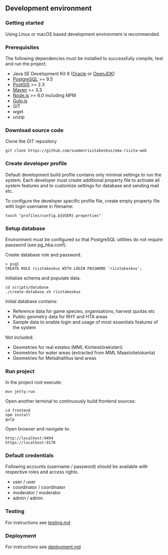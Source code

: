 ## Development environment

### Getting started

Using Linux or macOS based development environment is recommended. 

### Prerequisites
The following dependencies must be installed to successfully compile, test and run the project:

  - Java SE Development Kit 8 ([Oracle](http://www.oracle.com/technetwork/java/javase/downloads/jdk8-downloads-2133151.html) or [OpenJDK](http://openjdk.java.net/projects/jdk8/)) 
  - [PostgreSQL](https://www.postgresql.org/download/) >= 9.5
  - [PostGIS](http://www.postgis.net/) >= 2.3
  - [Maven](https://maven.apache.org/) >= 3.3
  - [Node.js](https://nodejs.org/en/download/) >= 6.0 including NPM
  - [Gulp.js](http://gulpjs.com/)
  - GIT
  - wget
  - unzip

### Download source code

Clone the GIT repository

    git clone https://github.com/suomenriistakeskus/oma-riista-web

### Create developer profile

Default development build profile contains only minimal settings to run the system. 
Each developer must create additional property file to activate all system features
and to customize settings for database and sending mail etc.

To configure the developer specific profile file, create empty property file with login username in filename:

    touch "profiles/config.${USER}.properties"

### Setup database

Environment must be configured so that PostgreSQL utilities do not require password (see pg_hba.conf).

Create database role and password.

    > psql
    CREATE ROLE riistakeskus WITH LOGIN PASSWORD 'riistakeskus';

Initialize schema and populate data. 

    cd scripts/database
    ./create-database.sh riistakeskus

Initial database contains: 
  - Reference data for game species, organisations, harvest quotas etc
  - Public geometry data for RHY and HTA areas
  - Sample data to enable login and usage of most essentials features of the system

Not included:
  - Geometries for real estates (MML Kiinteistörekisteri)
  - Geometries for water areas (extracted from MML Maastotietokanta)
  - Geometries for Metsähallitus land areas

### Run project
In the project root execute:

    mvn jetty:run

Open another terminal to continuously build frontend sources:

    cd frontend
    npm install
    gulp
    
Open browser and navigate to:

    http://localhost:9494
    https://localhost:9170

### Default credentials

Following accounts (username / password) should be available with respective roles and access rights.

   - user / user
   - coordinator / coordinator
   - moderator / moderator
   - admin / admin

### Testing

For instructions see [testing.md](testing.md)

### Deployment

For instructions see [deployment.md](deployment.md)
